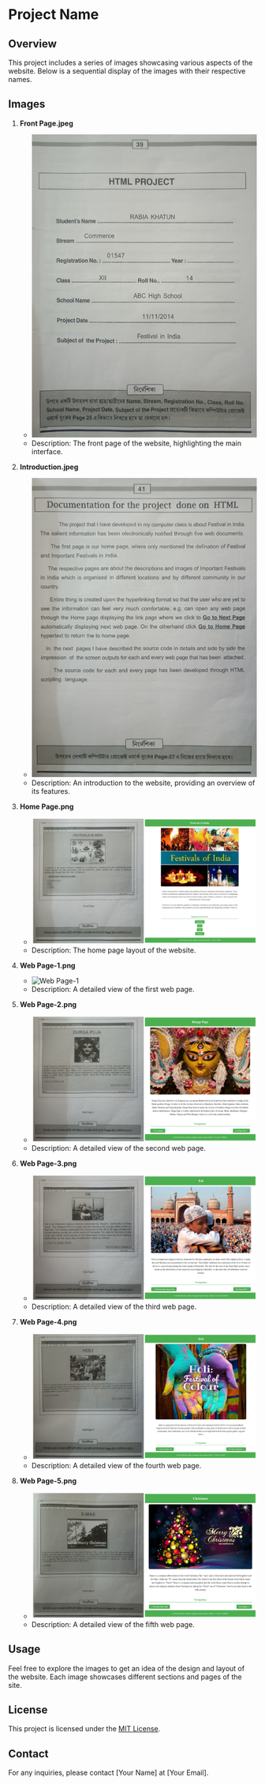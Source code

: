 # Project Name

## Overview

This project includes a series of images showcasing various aspects of the website. Below is a sequential display of the images with their respective names.

## Images

1. **Front Page.jpeg**
   - ![Front Page](./Front%20Page.jpeg)
   - Description: The front page of the website, highlighting the main interface.

2. **Introduction.jpeg**
   - ![Introduction](./Introduction.jpeg)
   - Description: An introduction to the website, providing an overview of its features.

3. **Home Page.png**
   - ![Home Page](./Home%20Page.png)
   - Description: The home page layout of the website.

4. **Web Page-1.png**
   - ![Web Page-1](./Web%20Page-1.png)
   - Description: A detailed view of the first web page.

5. **Web Page-2.png**
   - ![Web Page-2](./Web%20Page-2.png)
   - Description: A detailed view of the second web page.

6. **Web Page-3.png**
   - ![Web Page-3](./Web%20Page-3.png)
   - Description: A detailed view of the third web page.

7. **Web Page-4.png**
   - ![Web Page-4](./Web%20Page-4.png)
   - Description: A detailed view of the fourth web page.

8. **Web Page-5.png**
   - ![Web Page-5](./Web%20Page-5.png)
   - Description: A detailed view of the fifth web page.

## Usage

Feel free to explore the images to get an idea of the design and layout of the website. Each image showcases different sections and pages of the site.

## License

This project is licensed under the [MIT License](LICENSE).

## Contact

For any inquiries, please contact [Your Name] at [Your Email].
